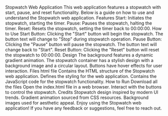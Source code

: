 Stopwatch Web Application
This web application features a stopwatch with start, pause, and reset functionality. Below is a guide on how to use and understand the Stopwatch web application.
Features
Start: Initiates the stopwatch, starting the timer.
Pause: Pauses the stopwatch, halting the timer.
Reset: Resets the stopwatch, setting the timer back to 00:00:00.
How to Use
Start Button: Clicking the "Start" button will begin the stopwatch. The button text will change to "Stop" during stopwatch operation.
Pause Button: Clicking the "Pause" button will pause the stopwatch. The button text will change back to "Start".
Reset Button: Clicking the "Reset" button will reset the stopwatch to 00:00:00.
Design
The background features a dynamic gradient animation.
The stopwatch container has a stylish design with a background image and a circular layout.
Buttons have hover effects for user interaction.
Files
html file Contains the HTML structure of the Stopwatch web application.
Defines the styling for the web application.
 Contains the JavaScript code for the stopwatch functionality.
How to Run
Download all the files
Open the index.html file in a web browser.
Interact with the buttons to control the stopwatch.
Credits
Stopwatch design inspired by modern UI trends.
Gradient animation sourced from CSS resources.
Background images used for aesthetic appeal.
Enjoy using the Stopwatch web application! If you have any feedback or suggestions, feel free to reach out.
